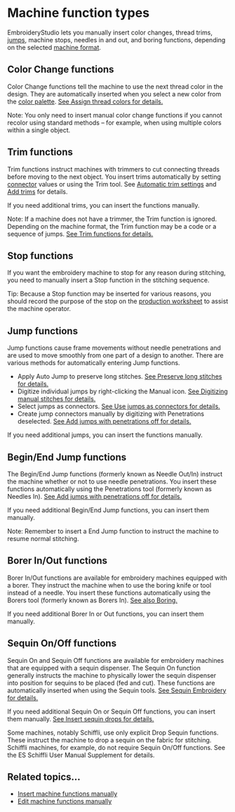# Machine function types

EmbroideryStudio lets you manually insert color changes, thread trims, [jumps](../../glossary/glossary), machine stops, needles in and out, and boring functions, depending on the selected [machine format](../../glossary/glossary).

## Color Change functions

Color Change functions tell the machine to use the next thread color in the design. They are automatically inserted when you select a new color from the [color palette](../../glossary/glossary). [See Assign thread colors for details.](../../Basics/threads/Assign_thread_colors)

Note: You only need to insert manual color change functions if you cannot recolor using standard methods – for example, when using multiple colors within a single object.

## Trim functions

Trim functions instruct machines with trimmers to cut connecting threads before moving to the next object. You insert trims automatically by setting [connector](../../glossary/glossary) values or using the Trim tool. See [Automatic trim settings](../../Quality/connectors/Automatic_trim_settings) and [Add trims](../../Quality/connectors/Add_trims) for details.

If you need additional trims, you can insert the functions manually.

Note: If a machine does not have a trimmer, the Trim function is ignored. Depending on the machine format, the Trim function may be a code or a sequence of jumps. [See Trim functions for details.](../../Setup/machines/Trim_functions)

## Stop functions

If you want the embroidery machine to stop for any reason during stitching, you need to manually insert a Stop function in the stitching sequence.

Tip: Because a Stop function may be inserted for various reasons, you should record the purpose of the stop on the [production worksheet](../../glossary/glossary) to assist the machine operator.

## Jump functions

Jump functions cause frame movements without needle penetrations and are used to move smoothly from one part of a design to another. There are various methods for automatically entering Jump functions.

- Apply Auto Jump to preserve long stitches. [See Preserve long stitches for details.](../../Quality/quality/Preserve_long_stitches)
- Digitize individual jumps by right-clicking the Manual icon. [See Digitizing manual stitches for details.](Digitizing_manual_stitches)
- Select jumps as connectors. [See Use jumps as connectors for details.](../../Quality/connectors/Use_jumps_as_connectors)
- Create jump connectors manually by digitizing with Penetrations deselected. [See Add jumps with penetrations off for details.](../../Quality/connectors/Add_jumps_with_penetrations_off)

If you need additional jumps, you can insert the functions manually.

## Begin/End Jump functions

The Begin/End Jump functions (formerly known as Needle Out/In) instruct the machine whether or not to use needle penetrations. You insert these functions automatically using the Penetrations tool (formerly known as Needles In). [See Add jumps with penetrations off for details.](../../Quality/connectors/Add_jumps_with_penetrations_off)

If you need additional Begin/End Jump functions, you can insert them manually.

Note: Remember to insert a End Jump function to instruct the machine to resume normal stitching.

## Borer In/Out functions

Borer In/Out functions are available for embroidery machines equipped with a borer. They instruct the machine when to use the boring knife or tool instead of a needle. You insert these functions automatically using the Borers tool (formerly known as Borers In). [See also Boring.](../../Applied/mixed/Boring)

If you need additional Borer In or Out functions, you can insert them manually.

## Sequin On/Off functions

Sequin On and Sequin Off functions are available for embroidery machines that are equipped with a sequin dispenser. The Sequin On function generally instructs the machine to physically lower the sequin dispenser into position for sequins to be placed (fed and cut). These functions are automatically inserted when using the Sequin tools. [See Sequin Embroidery for details.](../../Applied/sequin_basics/Sequin_Embroidery)

If you need additional Sequin On or Sequin Off functions, you can insert them manually. [See Insert sequin drops for details.](../../Applied/sequin_advanced/Insert_sequin_drops)

Some machines, notably Schiffli, use only explicit Drop Sequin functions. These instruct the machine to drop a sequin on the fabric for stitching. Schiffli machines, for example, do not require Sequin On/Off functions. See the ES Schiffli User Manual Supplement for details.

## Related topics...

- [Insert machine functions manually](Insert_machine_functions_manually)
- [Edit machine functions manually](Edit_machine_functions_manually)
